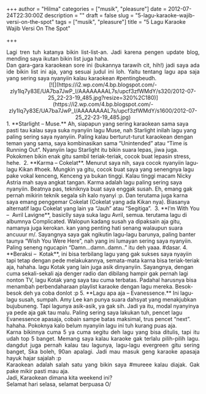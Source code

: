 +++
author = "Hilma"
categories = ["musik", "pleasure"]
date = 2012-07-24T22:30:00Z
description = ""
draft = false
slug = "5-lagu-karaoke-wajib-versi-on-the-spot"
tags = ["musik", "pleasure"]
title = "5 Lagu Karaoke Wajib Versi On The Spot"

+++

<div style="text-align: justify;"><span class="fullpost">Lagi tren tuh katanya bikin list-list-an. Jadi karena pengen update blog, mending saya ikutan bikin list juga haha.</span></div><div style="text-align: justify;"><span class="fullpost">Dan gara-gara karaokean sore ini (bukannya tarawih cit, hih!) jadi saya ada ide bikin list ini aja, yang sesuai judul ini loh. Yaitu tentang lagu apa saja yang sering saya nyanyiin kalau karaokean #pentingbeudh.  </span></div><div class="separator" style="clear: both; text-align: center;">[![](https://i2.wp.com/4.bp.blogspot.com/-zIy1Iq7y83E/UA7ba7JwP_I/AAAAAAAAL7s/upcf3zfWMdY/s320/2012-07-25_22-23-19_485.jpg?resize=320%2C180)](https://i2.wp.com/4.bp.blogspot.com/-zIy1Iq7y83E/UA7ba7JwP_I/AAAAAAAAL7s/upcf3zfWMdY/s1600/2012-07-25_22-23-19_485.jpg)</div>1. <span class="fullpost">**Starlight – Muse.** Ah, siapapun yang sering karaokean sama saya pasti tau kalau saya suka nyanyiin lagu Muse, nah Starlight inilah lagu yang paling sering saya nyanyiin. Paling kalau berturut-turut karaokean dengan teman yang sama, saya kombinasikan sama “Unintended” atau “Time is Running Out”</span><span class="fullpost">. Nyanyiin lagu Starlight itu bikin suara lepas, jiwa juga. Pokokmen bikin enak gitu sambil teriak-teriak, cocok buat lepasin stress, hehe. </span>
2. <span class="fullpost">**Karma – Cokelat**. Menurut saya nih, saya cocok nyanyiin lagu-lagu Kikan #hoek. Mungkin ya gitu, cocok buat saya yang senengnya lagu pake vokal kenceng, Kenceng ya bukan tinggi. Kalau tinggi macam Nicky Astria mah saya angkat tangan. Karma adalah lagu paling sering saya nyanyiin. Beatnya pas, tekniknya buat saya enggak susah. Eh, emang gak pernah mikirin teknik segala sih kalo nyanyi :p. Dan terutama juga karna saya emang penggemar Cokelat (Cokelat yang ada Kikan nya). Biasanya alternatif lagu Cokelat yang lain ya “Jauh” atau “Segitiga”. </span>
3. <span class="fullpost">**I’m With You –  Avril Lavigne**, basiclly saya suka lagu Avril, semua. terutama lagu di albumnya Complicated. Walopun kadang susah ya dipaksain aja gitu, namanya juga kerokan. kan yang penting hati senang walaupun suara ancuuur m/. Sayangnya saya gak ngikutin lagu-lagu barunya, paling banter taunya “Wish You Were Here”, nah yang ini lumayan sering saya nyanyiin. Paling seneng ngucapin “Damn…damn..damn..” itu deh yaaa. #dasar.</span>
4. <span class="fullpost">**Beraksi –  Kotak**, ini bisa terbilang lagu yang gak sukses saya nyayiin t</span><span class="fullpost">api tetap dengan pede melakukannya, semata-mata karna bisa teriak-teriak aja, hahaha. lagu Kotak yang lain juga asik dinyanyiin. Sayangnya, dengan cuma sekali-sekali aja denger radio dan dibilang hampir gak pernah lagi nonton TV, lagu Kotak yang saya tau cuma terbatas. Padahal harusnya bisa menambah perbendaharaan playlist karaoke dengan lagu mereka. Besok-besok deh ya coba donlot :p</span>
5. <span class="fullpost">**Lagu apa aja – Evanessence.** Ini lagu-lagu susah, sumpah. Amy Lee kan punya suara dahsyat yang menakjubkan bujubuneng. Tapi lagunya asik-asik, ya gak sih. Jadi ya itu, modal nyanyinya ya pede aja gak tau malu. Paling sering saya lakukan tuh, pencet lagu Evanessence apasaja, cobain sampe batas maksimal, trus pencet “next”. hahaha. Pokoknya kalo belum nyanyiin lagu ini tuh kurang puas aja. </span>

<div style="text-align: justify;"><span class="fullpost">Karna bikinnya cuma 5 ya cuma segitu deh lagu yang bisa ditulis, tapi itu udah top 5 banget. Memang saya kalau karaoke gak terlalu pilih-pilih lagu. dangdut juga pernah kalau tau lagunya, lagu-lagu evergreen gitu sering banget, Ska boleh, 90an apalagi. Jadi mau masuk geng karaoke apasaja hayuk hajar sajalah :p</span></div><div style="text-align: justify;"><span class="fullpost">Karaokean adalah salah satu yang bikin saya #mureee kalau diajak. Gak pake mikir pasti mau aja.</span></div><div style="text-align: justify;"><span class="fullpost">Jadi, Karaokean dimana kita weekend ini?</span></div><div style="text-align: justify;"></div><div style="text-align: justify;"><span class="fullpost">Selamat hari selasa, selamat berpuasa O/ </span></div>


